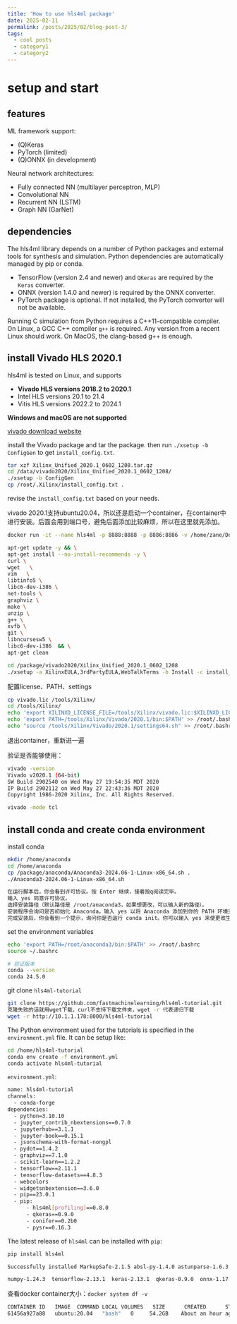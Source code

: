 ```yaml
---
title: 'How to use hls4ml package'
date: 2025-02-11
permalink: /posts/2025/02/blog-post-3/
tags:
  - cool posts
  - category1
  - category2
---
```


# setup and start

## features

ML framework support:
- (Q)Keras
- PyTorch (limited)
- (Q)ONNX (in development)

Neural network architectures:
- Fully connected NN (multilayer perceptron, MLP)
- Convolutional NN
- Recurrent NN (LSTM)
- Graph NN (GarNet)

## dependencies

The hls4ml library depends on a number of Python packages and external tools for synthesis and simulation. Python dependencies are automatically managed by pip or conda.

- TensorFlow (version 2.4 and newer) and `QKeras` are required by the `Keras` converter.
- ONNX (version 1.4.0 and newer) is required by the ONNX converter.
- PyTorch package is optional. If not installed, the PyTorch converter will not be available.

Running C simulation from Python requires a C++11-compatible compiler. On Linux, a GCC C++ compiler `g++` is required. Any version from a recent Linux should work. On MacOS, the clang-based g++ is enough.

## install Vivado HLS 2020.1

hls4ml is tested on Linux, and supports
- **Vivado HLS versions 2018.2 to 2020.1**
- Intel HLS versions 20.1 to 21.4
- Vitis HLS versions 2022.2 to 2024.1

**Windows and macOS are not supported**

[vivado download website](https://www.xilinx.com/support/download/index.html/content/xilinx/en/downloadNav/vivado-design-tools/archive.html)

install the Vivado package and tar the package. then run `./xsetup -b ConfigGen` to get `install_config.txt`.

```bash
tar xzf Xilinx_Unified_2020.1_0602_1208.tar.gz
cd /data/vivado2020/Xilinx_Unified_2020.1_0602_1208/
./xsetup -b ConfigGen
cp /root/.Xilinx/install_config.txt .
```

revise the `install_config.txt` based on your needs.

vivado 2020.1支持ubuntu20.04，所以还是启动一个container，在container中进行安装。后面会用到端口号，避免后面添加比较麻烦，所以在这里就先添加。

```bash
docker run -it --name hls4ml -p 8888:8888 -p 8886:8886 -v /home/zane/Downloads/:/package/anaconda -v /data/vivado2020/:/package/vivado2020 ubuntu:20.04 bash

apt-get update -y && \
apt-get install --no-install-recommends -y \
curl \
wget   \
vim   \
libtinfo5 \
libc6-dev-i386 \
net-tools \
graphviz \
make \
unzip \
g++ \
xvfb \
git \
libncursesw5 \
libc6-dev-i386  && \
apt-get clean

cd /package/vivado2020/Xilinx_Unified_2020.1_0602_1208
./xsetup -a XilinxEULA,3rdPartyEULA,WebTalkTerms -b Install -c install_config.txt
```

配置license、PATH、settings

```bash
cp vivado.lic /tools/Xilinx/
cd /tools/Xilinx/ 
echo 'export XILINXD_LICENSE_FILE=/tools/Xilinx/vivado.lic:$XILINXD_LICENSE_FILE' >> /root/.bashrc && \
echo 'export PATH=/tools/Xilinx/Vivado/2020.1/bin:$PATH' >> /root/.bashrc && \
echo "source /tools/Xilinx/Vivado/2020.1/settings64.sh" >> /root/.bashrc
```

退出container，重新进一遍

验证是否能够使用：

```bash
vivado -version
Vivado v2020.1 (64-bit)
SW Build 2902540 on Wed May 27 19:54:35 MDT 2020
IP Build 2902112 on Wed May 27 22:43:36 MDT 2020
Copyright 1986-2020 Xilinx, Inc. All Rights Reserved.

vivado -mode tcl
```

## install conda and create conda environment

install conda

```bash
mkdir /home/anaconda
cd /home/anaconda
cp /package/anaconda/Anaconda3-2024.06-1-Linux-x86_64.sh .
./Anaconda3-2024.06-1-Linux-x86_64.sh

在运行脚本后，你会看到许可协议。按 Enter 继续，接着按q阅读完毕。
输入 yes 同意许可协议。
选择安装路径（默认路径是 /root/anaconda3，如果想更改，可以输入新的路径）。
安装程序会询问是否初始化 Anaconda。输入 yes 以将 Anaconda 添加到你的 PATH 环境变量中。
完成安装后，你会看到一个提示，询问你是否运行 conda init。你可以输入 yes 来使更改生效。
```

set the environment variables

```bash
echo 'export PATH=/root/anaconda3/bin:$PATH' >> /root/.bashrc
source ~/.bashrc

# 验证版本
conda --version
conda 24.5.0
```

git clone `hls4ml-tutorial`

```bash
git clone https://github.com/fastmachinelearning/hls4ml-tutorial.git
克隆失败的话就用wget下载，curl不支持下载文件夹，wget -r 代表递归下载
wget -r http://10.1.1.178:8000/hls4ml-tutorial
```

The Python environment used for the tutorials is specified in the `environment.yml` file.
It can be setup like:

```bash
cd /home/hls4ml-tutorial
conda env create -f environment.yml
conda activate hls4ml-tutorial
```

`environment.yml`:

```bash
name: hls4ml-tutorial
channels:
  - conda-forge
dependencies:
  - python=3.10.10
  - jupyter_contrib_nbextensions==0.7.0
  - jupyterhub==3.1.1
  - jupyter-book==0.15.1
  - jsonschema-with-format-nongpl
  - pydot==1.4.2
  - graphviz==7.1.0
  - scikit-learn==1.2.2
  - tensorflow==2.11.1
  - tensorflow-datasets==4.8.3
  - webcolors
  - widgetsnbextension==3.6.0
  - pip==23.0.1
  - pip:
      - hls4ml[profiling]==0.8.0
      - qkeras==0.9.0
      - conifer==0.2b0
      - pysr==0.16.3
```

The latest release of `hls4ml` can be installed with `pip`:

```bash
pip install hls4ml

Successfully installed MarkupSafe-2.1.5 absl-py-1.4.0 astunparse-1.6.3 cachetools-5.5.0 calmjs.parse-1.3.2 certifi-2024.8.30 charset-normalizer-3.4.0 dm-tree-0.1.8 flatbuffers-24.3.25 gast-0.4.0 google-auth-2.36.0 google-auth-oauthlib-1.0.0 google-pasta-0.2.0 grpcio-1.68.1 h5py-3.11.0 hls4ml-0.8.1 idna-3.10 importlib-metadata-8.5.0 joblib-1.4.2 keras-2.13.1 keras-tuner-1.4.7 kt-legacy-1.0.5 libclang-18.1.1 markdown-3.7 networkx-3.1 numpy-1.24.3 oauthlib-3.2.2 onnx-1.17.0 opt-einsum-3.4.0 packaging-24.2 parse-1.6.5 ply-3.11 protobuf-4.25.5 pyasn1-0.6.1 pyasn1-modules-0.4.1 pydigitalwavetools-1.1 pyparser-1.0 pyyaml-6.0.2 qkeras-0.9.0 requests-2.32.3 requests-oauthlib-2.0.0 rsa-4.9 scikit-learn-1.3.2 scipy-1.10.1 six-1.16.0 tabulate-0.9.0 tensorboard-2.13.0 tensorboard-data-server-0.7.2 tensorflow-2.13.1 tensorflow-estimator-2.13.0 tensorflow-io-gcs-filesystem-0.34.0 tensorflow-model-optimization-0.8.0 termcolor-2.4.0 threadpoolctl-3.5.0 tqdm-4.67.1 typing-extensions-4.5.0 urllib3-2.2.3 werkzeug-3.0.6 wrapt-1.17.0 zipp-3.20.2

numpy-1.24.3  tensorflow-2.13.1  keras-2.13.1  qkeras-0.9.0  onnx-1.17.0
```

查看docker container大小：`docker system df -v`

```bash
CONTAINER ID   IMAGE  COMMAND LOCAL VOLUMES   SIZE      CREATED      STATUS  NAMES
61456a927a88   ubuntu:20.04   "bash"   0     54.2GB    About an hour ago   Up 47 minutes    hls4ml
```



